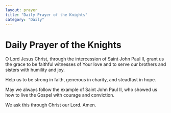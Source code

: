 ```yaml
---
layout: prayer
title: "Daily Prayer of the Knights"
category: "Daily"
---
```


# Daily Prayer of the Knights

O Lord Jesus Christ,
through the intercession of Saint John Paul II,
grant us the grace to be faithful witnesses of Your love
and to serve our brothers and sisters with humility and joy.

Help us to be strong in faith,
generous in charity,
and steadfast in hope.

May we always follow the example of Saint John Paul II,
who showed us how to live the Gospel
with courage and conviction.

We ask this through Christ our Lord.
Amen. 